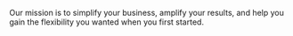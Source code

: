 Our mission is to simplify your business, amplify your results, and help you gain the flexibility you wanted when you first started.
